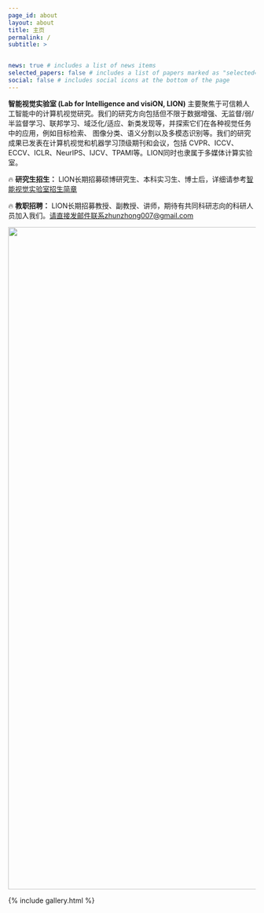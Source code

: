 ```yaml
---
page_id: about
layout: about
title: 主页
permalink: /
subtitle: >


news: true # includes a list of news items
selected_papers: false # includes a list of papers marked as "selected={true}"
social: false # includes social icons at the bottom of the page
---
```


**智能视觉实验室 (Lab for Intelligence and visiON, LION)** 主要聚焦于可信赖人工智能中的计算机视觉研究。我们的研究方向包括但不限于数据增强、无监督/弱/半监督学习、联邦学习、域泛化/适应、新类发现等，并探索它们在各种视觉任务中的应用，例如目标检索、 图像分类、语义分割以及多模态识别等。我们的研究成果已发表在计算机视觉和机器学习顶级期刊和会议，包括 CVPR、ICCV、ECCV、ICLR、NeurIPS、IJCV、TPAMI等。LION同时也隶属于多媒体计算实验室。

🔥 **研究生招生：** LION长期招募硕博研究生、本科实习生、博士后，详细请参考[智能视觉实验室招生简章](/joinus/)

🔥 **教职招聘：** LION长期招募教授、副教授、讲师，期待有共同科研志向的科研人员加入我们。请直接发邮件联系zhunzhong007@gmail.com


<div style="text-align: center;">
<img title="" alt="" src="/assets/img/research_overview.png" width="1350px">
</div>


{% include gallery.html %}